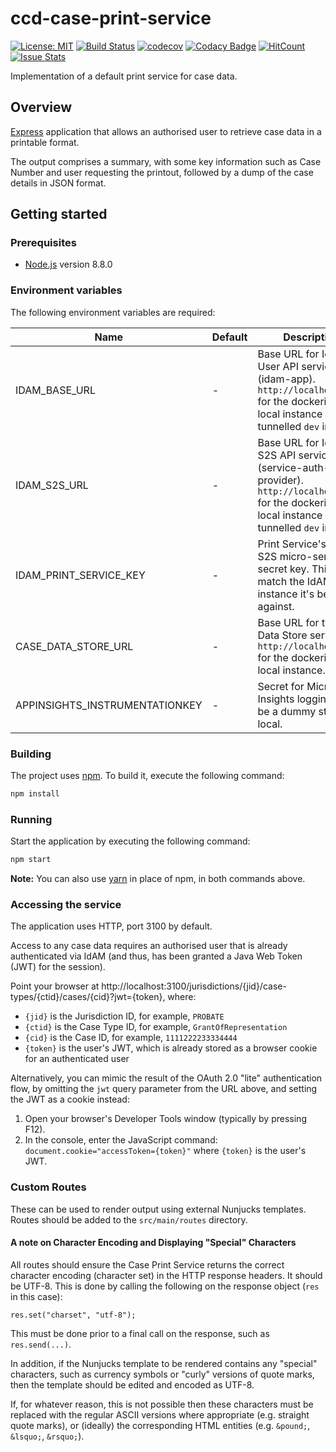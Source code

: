 # ccd-case-print-service
[![License: MIT](https://img.shields.io/badge/License-MIT-yellow.svg)](https://opensource.org/licenses/MIT)
[![Build Status](https://travis-ci.org/hmcts/ccd-case-print-service.svg?branch=master)](https://travis-ci.org/hmcts/ccd-case-print-service)
[![codecov](https://codecov.io/gh/hmcts/ccd-case-print-service/branch/master/graph/badge.svg)](https://codecov.io/gh/hmcts/ccd-case-print-service)
[![Codacy Badge](https://api.codacy.com/project/badge/Grade/37ac45c07384494885609297b8708717)](https://www.codacy.com/app/adr1ancho/ccd-case-print-service?utm_source=github.com&amp;utm_medium=referral&amp;utm_content=hmcts/ccd-case-print-service&amp;utm_campaign=Badge_Grade)
[![HitCount](http://hits.dwyl.io/hmcts/ccd-case-print-service.svg)](#ccd-case-print-service)
[![Issue Stats](http://issuestats.com/github/hmcts/ccd-case-print-service/badge/pr)](http://issuestats.com/github/hmcts/ccd-case-print-service)


Implementation of a default print service for case data.

## Overview
[Express](http://expressjs.com) application that allows an authorised user to retrieve case data in a printable format.

The output comprises a summary, with some key information such as Case Number and user requesting the printout, followed by a dump of the case details in JSON format.

## Getting started

### Prerequisites
- [Node.js](https://nodejs.org/en) version 8.8.0

### Environment variables

The following environment variables are required:

| Name | Default | Description |
|------|---------|-------------|
| IDAM_BASE_URL | - | Base URL for IdAM's User API service (idam-app). `http://localhost:4501` for the dockerised local instance or tunnelled `dev` instance. |
| IDAM_S2S_URL | - | Base URL for IdAM's S2S API service (service-auth-provider). `http://localhost:4502` for the dockerised local instance or tunnelled `dev` instance. |
| IDAM_PRINT_SERVICE_KEY | - | Print Service's IdAM S2S micro-service secret key. This must match the IdAM instance it's being run against. |
| CASE_DATA_STORE_URL | - | Base URL for the Case Data Store service. `http://localhost:4452` for the dockerised local instance. |
| APPINSIGHTS_INSTRUMENTATIONKEY | - | Secret for Microsoft Insights logging, can be a dummy string in local. |

### Building

The project uses [npm](https://www.npmjs.com). To build it, execute the following command:

```bash
npm install
```
### Running

Start the application by executing the following command:

```bash
npm start
```

**Note:** You can also use [yarn](https://yarnpkg.com/lang/en/) in place of npm, in both commands above.

### Accessing the service

The application uses HTTP, port 3100 by default.

Access to any case data requires an authorised user that is already authenticated via IdAM (and thus, has been granted a Java Web Token (JWT) for the session).

Point your browser at http://localhost:3100/jurisdictions/{jid}/case-types/{ctid}/cases/{cid}?jwt={token}, where:

- `{jid}` is the Jurisdiction ID, for example, `PROBATE`
- `{ctid}` is the Case Type ID, for example, `GrantOfRepresentation`
- `{cid}` is the Case ID, for example, `1111222233334444`
- `{token}` is the user's JWT, which is already stored as a browser cookie for an authenticated user

Alternatively, you can mimic the result of the OAuth 2.0 "lite" authentication flow, by omitting the `jwt` query parameter from the URL above, and setting the JWT as a cookie instead:

1. Open your browser's Developer Tools window (typically by pressing F12).
2. In the console, enter the JavaScript command: `document.cookie="accessToken={token}"` where `{token}` is the user's JWT.

### Custom Routes

These can be used to render output using external Nunjucks templates. Routes should be added to the `src/main/routes` directory.

#### A note on Character Encoding and Displaying "Special" Characters

All routes should ensure the Case Print Service returns the correct character encoding (character set) in the HTTP response headers. It should be UTF-8. This is done by calling the following on the response object (`res` in this case):

```
res.set("charset", "utf-8");
```

This must be done prior to a final call on the response, such as `res.send(...)`.

In addition, if the Nunjucks template to be rendered contains any "special" characters, such as currency symbols or "curly" versions of quote marks, then the template should be edited and encoded as UTF-8.

If, for whatever reason, this is not possible then these characters must be replaced with the regular ASCII versions where appropriate (e.g. straight quote marks), or (ideally) the corresponding HTML entities (e.g. `&pound;`, `&lsquo;`, `&rsquo;`).
